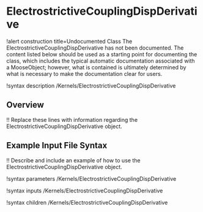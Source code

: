 # ElectrostrictiveCouplingDispDerivative

!alert construction title=Undocumented Class
The ElectrostrictiveCouplingDispDerivative has not been documented. The content listed below should be used as a starting point for
documenting the class, which includes the typical automatic documentation associated with a
MooseObject; however, what is contained is ultimately determined by what is necessary to make the
documentation clear for users.

!syntax description /Kernels/ElectrostrictiveCouplingDispDerivative

## Overview

!! Replace these lines with information regarding the ElectrostrictiveCouplingDispDerivative object.

## Example Input File Syntax

!! Describe and include an example of how to use the ElectrostrictiveCouplingDispDerivative object.

!syntax parameters /Kernels/ElectrostrictiveCouplingDispDerivative

!syntax inputs /Kernels/ElectrostrictiveCouplingDispDerivative

!syntax children /Kernels/ElectrostrictiveCouplingDispDerivative
